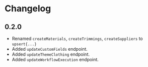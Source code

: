 # Changelog

## 0.2.0

- Renamed `createMaterials`, `createTrimmings`, `createSuppliers` to `upsert{...}`
- Added `updateCustomFields` endpoint.
- Added `updateThemeClothing` endpoint.
- Added `updateWorkflowExecution` endpoint.